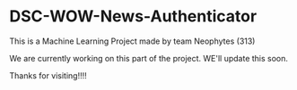 # DSC-WOW-News-Authenticator
This is a Machine Learning Project made by team Neophytes (313)

We are currently working on this part of the project. WE'll update this soon.

Thanks for visiting!!!!
